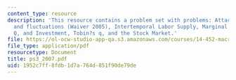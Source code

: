 ```yaml
---
content_type: resource
description: 'This resource contains a problem set with problems: Attacks of laziness
  and fluctuations (Waiver 2005), Intertemporal Labor Supply, Marginal and Average
  Q, and Investment, Tobin?s q, and the Stock Market.'
file: https://ol-ocw-studio-app-qa.s3.amazonaws.com/courses/14-452-macroeconomic-theory-ii-spring-2007/1952c7ff8fdb1d7a764d851f90de79de_ps3_2007.pdf
file_type: application/pdf
resourcetype: Document
title: ps3_2007.pdf
uid: 1952c7ff-8fdb-1d7a-764d-851f90de79de
---
```

